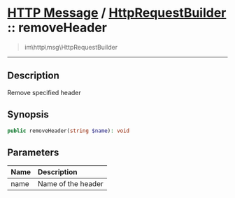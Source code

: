 # [HTTP Message](http.md) / [HttpRequestBuilder](http-HttpRequestBuilder.md) :: removeHeader
 > im\http\msg\HttpRequestBuilder
____

## Description
Remove specified header

## Synopsis
```php
public removeHeader(string $name): void
```

## Parameters
| Name | Description |
| :--- | :---------- |
| name | Name of the header |
